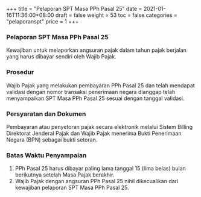 +++
title = "Pelaporan SPT Masa PPh Pasal 25"
date = 2021-01-16T11:36:00+08:00
draft = false
weight = 53
toc = false
categories = "pelaporanspt"
price = 1
+++
### Pelaporan SPT Masa PPh Pasal 25
Kewajiban untuk melaporkan angsuran pajak dalam tahun pajak berjalan yang harus dibayar sendiri oleh Wajib Pajak. 

### Prosedur
Wajib Pajak yang melakukan pembayaran PPh Pasal 25 dan telah mendapat validasi dengan nomor transaksi penerimaan negara dianggap telah menyampaikan SPT Masa PPh Pasal 25 sesuai dengan tanggal validasi.
### Persyaratan dan Dokumen
Pembayaran atau penyetoran pajak secara elektronik melalui Sistem Billing Direktorat Jenderal Pajak dan Wajib Pajak menerima Bukti Penerimaan Negara (BPN) sebagai bukti setoran.

### Batas Waktu Penyampaian
1. PPh Pasal 25 harus dibayar paling lama tanggal 15 (lima belas)
bulan berikutnya setelah Masa Pajak berakhir.
2. Wajib Pajak dengan angsuran PPh Pasal 25 nihil dikecualikan dari
kewajiban pelaporan SPT Masa PPh Pasal 25.